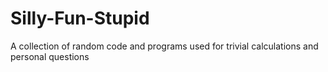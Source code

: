 # Silly-Fun-Stupid
A collection of random code and programs used for trivial calculations and personal questions
